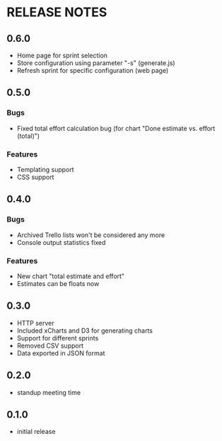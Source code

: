 # RELEASE NOTES

## 0.6.0

* Home page for sprint selection
* Store configuration using parameter "-s" (generate.js)
* Refresh sprint for specific configuration (web page)

## 0.5.0

### Bugs

* Fixed total effort calculation bug (for chart "Done estimate vs. effort (total)")

### Features

* Templating support
* CSS support

## 0.4.0

### Bugs

* Archived Trello lists won't be considered any more
* Console output statistics fixed

### Features

* New chart "total estimate and effort"
* Estimates can be floats now

## 0.3.0

* HTTP server
* Included xCharts and D3 for generating charts
* Support for different sprints
* Removed CSV support
* Data exported in JSON format

## 0.2.0

* standup meeting time

## 0.1.0

* initial release